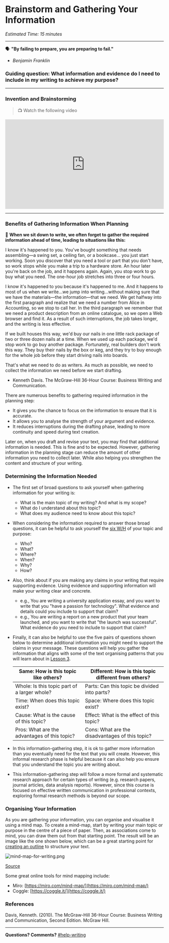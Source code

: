 # Brainstorm and Gathering Your Information

*Estimated Time: 15 minutes*

---

<aside>


🗣 **"By failing to prepare, you are preparing to fail."**

- *Benjamin Franklin*
</aside>

### **Guiding question:** What information and evidence do I need to include in my writing to achieve my purpose?

---
### Invention and Brainstorming

> 📺 Watch the following video

<div style="position: relative; padding-bottom: 56.25%; height: 0;"><iframe src="https://www.youtube.com/embed/Bin33xoqSJg" title="YouTube video player" title="YouTube video player" frameborder="0" allow="accelerometer; autoplay; clipboard-write; encrypted-media; gyroscope; picture-in-picture" allowfullscreen style="position: absolute; top: 0; left: 0; width: 100%; height: 100%;"></iframe></div> 

---

### Benefits of Gathering Information When Planning

<aside>

📖 **When we sit down to write, we often forget to gather the required information ahead of time, leading to situations like this:**

I know it's happened to you. You've bought something that needs assembling—a swing set, a ceiling fan, or a bookcase… you just start working. Soon you discover that you need a tool or part that you don't have, so work stops while you make a trip to a hardware store. An hour later you're back on the job, and it happens again. Again, you stop work to go buy what you need. The one-hour job stretches into three or four hours.

I know it's happened to you because it's happened to me. And it happens to most of us when we write…we jump into writing…without making sure that we have the materials—the information—that we need. We get halfway into the first paragraph and realize that we need a number from Alice in Accounting, so we stop to call her. In the third paragraph we remember that we need a product description from an online catalogue, so we open a Web browser and find it. As a result of such interruptions, the job takes longer, and the writing is less effective.

If we built houses this way, we'd buy our nails in one little rack package of two or three dozen nails at a time. When we used up each package, we'd stop work to go buy another package. Fortunately, real builders don't work this way. They buy their nails by the box or keg, and they try to buy enough for the whole job before they start driving nails into boards.

That's what we need to do as writers. As much as possible, we need to collect the information we need before we start drafting.

- Kenneth Davis. The McGraw-Hill 36-Hour Course: Business Writing and Communication.

</aside>

There are numerous benefits to gathering required information in the planning step:

- It gives you the chance to focus on the information to ensure that it is accurate.
- It allows you to analyse the strength of your argument and evidence.
- It reduces interruptions during the drafting phase, leading to more continuity and speed during text creation.

Later on, when you draft and revise your text, you may find that additional information is needed. This is fine and to be expected. However, gathering information in the planning stage can reduce the amount of other information you need to collect later. While also helping you strengthen the content and structure of your writing.

### Determining the Information Needed

- The first set of broad questions to ask yourself when gathering information for your writing is:
    - What is the main topic of my writing? And what is my scope?
    - What do I understand about this topic?
    - What does my audience need to know about this topic?
- When considering the information required to answer those broad questions, it can be helpful to ask yourself the [six W/H](https://www.yourthoughtpartner.com/blog/bid/53902/the-5-ws-and-an-h-to-communicate-virtually-anything) of your topic and purpose:
    - Who?
    - What?
    - Where?
    - When?
    - Why?
    - How?
- Also, think about if you are making any claims in your writing that require supporting evidence. Using evidence and supporting information will make your writing clear and concrete.
    - e.g., You are writing a university application essay, and you want to write that you "have a passion for technology". What evidence and details could you include to support that claim?
    - e.g., You are writing a report on a new product that your team launched, and you want to write that "the launch was successful". What evidence do you need to include to support that claim?
- Finally, it can also be helpful to use the five pairs of questions shown below to determine additional information you might need to support the claims in your message. These questions will help you gather the information that aligns with some of the text organising patterns that you will learn about in [Lesson 3](/communicating-for-success/planning-structuring/organising-patterns.md).
    
    
    | Same: How is this topic like others? | Different: How is this topic different from others? |
    | --- | --- |
    | Whole: Is this topic part of a larger whole?  | Parts: Can this topic be divided into parts? |
    | Time: When does this topic exist? | Space: Where does this topic exist? |
    | Cause: What is the cause of this topic? | Effect: What is the effect of this topic? |
    | Pros: What are the advantages of this topic? | Cons: What are the disadvantages of this topic? |
- In this information-gathering step, it is ok to gather more information than you eventually need for the text that you will create. However, this informal research phase is helpful because it can also help you ensure that you understand the topic you are writing about.
- This information-gathering step will follow a more formal and systematic research approach for certain types of writing (e.g. research papers, journal articles, data analysis reports). However, since this course is focused on effective written communication in professional contexts, exploring formal research methods is beyond our scope.

### Organising Your Information

As you are gathering your information, you can organise and visualise it using a mind map. To create a mind-map, start by writing your main topic or purpose in the centre of a piece of paper. Then, as associations come to mind, you can draw them out from that starting point. The result will be an image like the one shown below, which can be a great starting point for [creating an outline](/communicating-for-success/planning-structuring/creating-an-outline.md) to structure your text. 

![mind-map-for-writing.png](/communicating-for-success/planning-structuring/gather-your-information/mind-map-for-writing.png)

[Source](https://www.edrawsoft.com/mindmap/mind-map-for-writing.html)

Some great online tools for mind mapping include:

- Miro: [https://miro.com/mind-map/](https://miro.com/mind-map/)
- Coggle: [https://coggle.it/](https://coggle.it/)


### References

Davis, Kenneth. (2010). The McGraw-Hill 36-Hour Course: Business Writing and Communication, Second Edition. McGraw Hill.

---

**Questions? Comments?** [#help-writing](https://discord.com/channels/866676763450933258/928692998492008560/935209171396214785)
